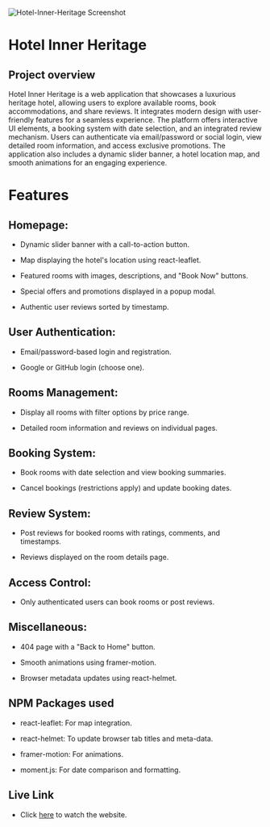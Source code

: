 ![Hotel-Inner-Heritage Screenshot](https://i.ibb.co.com/TDWhmdKt/Screenshot-44.png)

# Hotel Inner Heritage 

## Project overview
Hotel Inner Heritage is a web application that showcases a luxurious heritage hotel, allowing users to explore available rooms, book accommodations, and share reviews. It integrates modern design with user-friendly features for a seamless experience. The platform offers interactive UI elements, a booking system with date selection, and an integrated review mechanism. Users can authenticate via email/password or social login, view detailed room information, and access exclusive promotions. The application also includes a dynamic slider banner, a hotel location map, and smooth animations for an engaging experience.

# Features
## Homepage:

- Dynamic slider banner with a call-to-action button.

- Map displaying the hotel's location using react-leaflet.

- Featured rooms with images, descriptions, and "Book Now" buttons.

- Special offers and promotions displayed in a popup modal.

- Authentic user reviews sorted by timestamp.
## User Authentication:

- Email/password-based login and registration.

- Google or GitHub login (choose one).

## Rooms Management:

- Display all rooms with filter options by price range.

- Detailed room information and reviews on individual pages.

## Booking System:

- Book rooms with date selection and view booking summaries.

- Cancel bookings (restrictions apply) and update booking dates.

## Review System:

- Post reviews for booked rooms with ratings, comments, and timestamps.

- Reviews displayed on the room details page.

## Access Control:

- Only authenticated users can book rooms or post reviews.

## Miscellaneous:

- 404 page with a "Back to Home" button.

- Smooth animations using framer-motion.

- Browser metadata updates using react-helmet.
## NPM Packages used

- react-leaflet: For map integration.

- react-helmet: To update browser tab titles and meta-data.

- framer-motion: For animations.

- moment.js: For date comparison and formatting.
## Live Link

 - Click [here](https://hotel-inner-heritage.web.app/) to watch the website.

